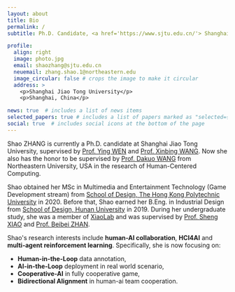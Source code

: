 ```yaml
---
layout: about
title: Bio
permalink: /
subtitle: Ph.D. Candidate, <a href='https://www.sjtu.edu.cn/'> Shanghai Jiao Tong University</a>, Shanghai, China.

profile:
  align: right
  image: photo.jpg
  email: shaozhang@sjtu.edu.cn
  neuemail: zhang.shao.1@northeastern.edu
  image_circular: false # crops the image to make it circular
  address: >
    <p>Shanghai Jiao Tong University</p>
    <p>Shanghai, China</p>

news: true  # includes a list of news items
selected_papers: true # includes a list of papers marked as "selected={true}"
social: true  # includes social icons at the bottom of the page
---
```


Shao ZHANG is currently a Ph.D. candidate at Shanghai Jiao Tong University, supervised by [Prof. Ying WEN](https://yingwen.io/) and [Prof. Xinbing WANG](https://www.cs.sjtu.edu.cn/~wang-xb/). Now she also has the honor to be supervised by [Prof. Dakuo WANG](https://www.dakuowang.com/) from Northeastern University, USA in the research of Human-Centered Computing.

Shao obtained her MSc in Multimedia and Entertainment Technology (Game Development stream) from [School of Design, The Hong Kong Polytechnic University](https://www.sd.polyu.edu.hk/en/) in 2020. Before that, Shao earned her B.Eng. in Industrial Design from [School of Design, Hunan University](http://design.hnu.edu.cn/) in 2019. 
During her undergraduate study, she was a member of [XiaoLab](http://xiaolab.net/) and was supervised by [Prof. Sheng XIAO](http://xiaolab.net/) and [Prof. Beibei ZHAN](http://ylsy.hnu.edu.cn/info/1164/9319.htm).

Shao's research interests include **human-AI collaboration**, **HCI4AI** and **multi-agent reinforcement learning**. 
Specifically, she is now focusing on:
- **Human-in-the-Loop** data annotation, 
- **AI-in-the-Loop** deployment in real world scenario,
- **Cooperative-AI** in fully cooperative game,
- **Bidirectional Alignment** in human-ai team cooperation.
